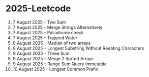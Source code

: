 # 2025-Leetcode
1. 7 August 2025 - Two Sum
2. 7 August 2025 - Merge Strings Alternatively
3. 7 August 2025 - Palindrome check
4. 7 August 2025 - Trapped Water
5. 8 August 2025 - Median of two arrays
6. 8 August 2025 - Longest Substring Without Reeating Characters 
7. 9 August 2025 - Three Sum
8. 9 August 2025 - Merge 2 Sorted Arrays
9. 9 August 2025 - Range Sum Query Immutable
10. 10 August 2025 - Longest Common Prefix